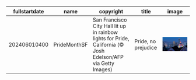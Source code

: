 |fullstartdate|name|copyright|title|image|
|--|--|--|--|--|
202406010400|PrideMonthSF|San Francisco City Hall lit up in rainbow lights for Pride, California (© Josh Edelson/AFP via Getty Images)|Pride, no prejudice|![](/en-CA/2024/06/202406010400PrideMonthSF.jpg)|
